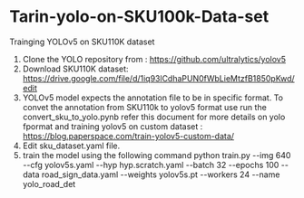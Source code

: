# Tarin-yolo-on-SKU100k-Data-set
Trainging YOLOv5 on SKU110K dataset 
1. Clone the YOLO repository from : https://github.com/ultralytics/yolov5
2. Download SKU110K dataset: https://drive.google.com/file/d/1iq93lCdhaPUN0fWbLieMtzfB1850pKwd/edit
3. YOLOv5 model expects the annotation file to be in specific format. To convet the annotation from SKU110k to yolov5 format use run the convert_sku_to_yolo.pynb 
    refer this document for more details on yolo fpormat and training yolov5 on custom dataset : https://blog.paperspace.com/train-yolov5-custom-data/
5. Edit sku_dataset.yaml file.
6. train the model using the following command
 python train.py --img 640 --cfg yolov5s.yaml --hyp hyp.scratch.yaml --batch 32 --epochs 100 --data road_sign_data.yaml --weights yolov5s.pt --workers 24 --name yolo_road_det

